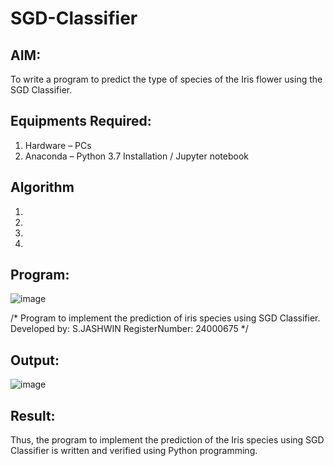 # SGD-Classifier
## AIM:
To write a program to predict the type of species of the Iris flower using the SGD Classifier.

## Equipments Required:
1. Hardware – PCs
2. Anaconda – Python 3.7 Installation / Jupyter notebook

## Algorithm
1. 
2. 
3. 
4. 

## Program:
![image](https://github.com/user-attachments/assets/d7f6ef50-4ba4-450d-8dde-2115aac76ef5)

/*
Program to implement the prediction of iris species using SGD Classifier.
Developed by: S.JASHWIN
RegisterNumber: 24000675 
*/


## Output:
![image](https://github.com/user-attachments/assets/5f06f767-1f38-4549-a106-f4811320d03f)




## Result:
Thus, the program to implement the prediction of the Iris species using SGD Classifier is written and verified using Python programming.
